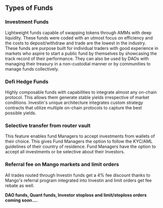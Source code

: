 ## Types of Funds
 
### Investment Funds
Lightweight funds capable of swapping tokens through AMMs with deep liquidity. These funds were coded with an utmost focus on efficiency and the costs to deposit/withdraw and trade are the lowest in the industry. These funds are purpose built for individual traders with good experience in markets who aspire to start a public fund by themselves by showcasing the track record of their performance. They can also be used by DAOs with managing their treasury in a non-custodial manner or by communities to manage funds collectively.


### Defi Hedge Funds
Highly composable funds with capabilities to integrate almost any on-chain protocol. This allows them generate stable yields irrespective of market conditions. Investin's unique architecture integrates custom strategy contracts that utilize multiple on-chain protocols to capture the best possible yields. 


<!-- #### Strategies 


The strategy adapter contracts give Investin funds the ability to interact with multiple protocols allowing them to take part in almost all DeFi activities by tokenizing positions. These strategy contracts create positions in various protocols and issue SPL tokens that represent a Fund's share in the respective strategies. All strategy contracts are independent of each other hence failure in one of the integrated protocols is limited to funds participating in affected strategies. We conduct due diligence while selecting protocols to integrate in our strategies, but `Investin does not take any responsibility if the integrated protocols are compromised.` 

1. The farming strategies are auto-compounded at the cheapest fee in the industry. The fee is 0.1% on yield generated.
2. Users without a fund can also take advantage of auto-compounding farms and other strategies.
3. Custom strategies can be added that generate stable yields with little to no directional downside risk.
4. Margin trading protocols can be integrated allowing Managers to hedge positions in downward markets. -->


### Selective transfer from router vault

This feature enables fund Managers to accept investments from wallets of their choice. This gives Fund Managers the option to follow the KYC/AML guidelines of their country of residence. Fund Managers have the option to accept all investments or be selective about their Investors.


### Referral fee on Mango markets and limit orders
All trades routed through Investin funds get a 4% fee discount thanks to Mango's referral program integrated into Investin and limit orders get fee rebate as well. 
<!-- ### Dynamic performance 

Fund managers can collect the performance fee accrued through investor withdrawals or choose to dynamically collect the impending fee on the live investments exceeding minimum returns regardless of any crystalization period or withdrawals. The dashboard displays the relevant fee collectable by the fund manager. `This amount must be available in the base token denomination of the fund.` This feature incentivizes managers to set short term profitability goals and collect performance fees on meeting the profit targets. This feature compliments investor stop-loss.  -->







**DAO funds, Quant funds, Investor stoploss and limit/stoploss orders coming soon....**
<!-- ### Dao funds (coming soon)


### Quant funds (coming soon)

### Investor stoploss (coming soon)

### Limit/stoploss orders (coming soon) -->


